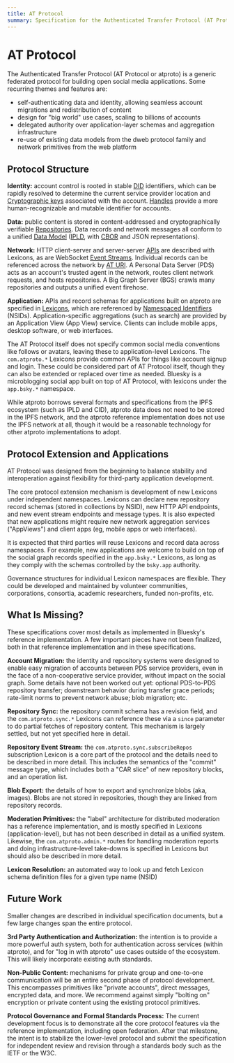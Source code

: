 ```yaml
---
title: AT Protocol
summary: Specification for the Authenticated Transfer Protocol (AT Protocol)
---
```


# AT Protocol

The Authenticated Transfer Protocol (AT Protocol or atproto) is a generic federated protocol for building open social media applications. Some recurring themes and features are:

- self-authenticating data and identity, allowing seamless account migrations and redistribution of content
- design for "big world" use cases, scaling to billions of accounts
- delegated authority over application-layer schemas and aggregation infrastructure
- re-use of existing data models from the dweb protocol family and network primitives from the web platform

## Protocol Structure

**Identity:** account control is rooted in stable [DID](/specs/did) identifiers, which can be rapidly resolved to determine the current service provider location and [Cryptographic keys](/specs/cryptography) associated with the account. [Handles](/specs/handle) provide a more human-recognizable and mutable identifier for accounts.

**Data:** public content is stored in content-addressed and cryptographically verifiable [Repositories](/specs/repository). Data records and network messages all conform to a unified [Data Model](/specs/data-model) ([IPLD](https://ipld.io/docs/data-model/), with [CBOR](https://en.wikipedia.org/wiki/CBOR) and JSON representations).

**Network:** HTTP client-server and server-server [APIs](/specs/xrpc) are described with Lexicons, as are WebSocket [Event Streams](/specs/event-stream). Individual records can be referenced across the network by [AT URI](/specs/at-uri-scheme). A Personal Data Server (PDS) acts as an account's trusted agent in the network, routes client network requests, and hosts repositories. A Big Graph Server (BGS) crawls many repositories and outputs a unified event firehose.

**Application:** APIs and record schemas for applications built on atproto are specified in [Lexicons](/specs/lexicon), which are referenced by [Namespaced Identifiers](/specs/nsid) (NSIDs). Application-specific aggregations (such as search) are provided by an Application View (App View) service. Clients can include mobile apps, desktop software, or web interfaces.

The AT Protocol itself does not specify common social media conventions like follows or avatars, leaving these to application-level Lexicons. The `com.atproto.*` Lexicons provide common APIs for things like account signup and login. These could be considered part of AT Protocol itself, though they can also be extended or replaced over time as needed. Bluesky is a microblogging social app built on top of AT Protocol, with lexicons under the `app.bsky.*` namespace.

While atproto borrows several formats and specifications from the IPFS ecosystem (such as IPLD and CID), atproto data does not need to be stored in the IPFS network, and the atproto reference implementation does not use the IPFS network at all, though it would be a reasonable technology for other atproto implementations to adopt.


## Protocol Extension and Applications

AT Protocol was designed from the beginning to balance stability and interoperation against flexibility for third-party application development.

The core protocol extension mechanism is development of new Lexicons under independent namespaces. Lexicons can declare new repository record schemas (stored in collections by NSID), new HTTP API endpoints, and new event stream endpoints and message types. It is also expected that new applications might require new network aggregation services ("AppViews") and client apps (eg, mobile apps or web interfaces).

It is expected that third parties will reuse Lexicons and record data across namespaces. For example, new applications are welcome to build on top of the social graph records specified in the `app.bsky.*` Lexicons, as long as they comply with the schemas controlled by the `bsky.app` authority.

Governance structures for individual Lexicon namespaces are flexible. They could be developed and maintained by volunteer communities, corporations, consortia, academic researchers, funded non-profits, etc.

## What Is Missing?

These specifications cover most details as implemented in Bluesky's reference implementation. A few important pieces have not been finalized, both in that reference implementation and in these specifications.

**Account Migration:** the identity and repository systems were designed to enable easy migration of accounts between PDS service providers, even in the face of a non-cooperative service provider, without impact on the social graph. Some details have not been worked out yet: optional PDS-to-PDS repository transfer; downstream behavior during transfer grace periods; rate-limit norms to prevent network abuse; blob migration; etc.

**Repository Sync:** the repository commit schema has a revision field, and the `com.atproto.sync.*` Lexicons can reference these via a `since` parameter to do partial fetches of repository content. This mechanism is largely settled, but not yet specified here in detail.

**Repository Event Stream:** the `com.atproto.sync.subscribeRepos` subscription Lexicon is a core part of the protocol and the details need to be described in more detail. This includes the semantics of the "commit" message type, which includes both a "CAR slice" of new repository blocks, and an operation list.

**Blob Export:** the details of how to export and synchronize blobs (aka, images). Blobs are not stored in repositories, though they are linked from repository records.

**Moderation Primitives:** the "label" architecture for distributed moderation has a reference implementation, and is mostly specified in Lexicons (application-level), but has not been described in detail as a unified system. Likewise, the `com.atproto.admin.*` routes for handling moderation reports and doing infrastructure-level take-downs is specified in Lexicons but should also be described in more detail.

**Lexicon Resolution:** an automated way to look up and fetch Lexicon schema definition files for a given type name (NSID)

## Future Work

Smaller changes are described in individual specification documents, but a few large changes span the entire protocol.

**3rd Party Authentication and Authorization:** the intention is to provide a more powerful auth system, both for authentication across services (within atproto), and for "log in with atproto" use cases outside of the ecosystem. This will likely incorporate existing auth standards.

**Non-Public Content:** mechanisms for private group and one-to-one communication will be an entire second phase of protocol development. This encompasses primitives like "private accounts", direct messages, encrypted data, and more. We recommend against simply "bolting on" encryption or private content using the existing protocol primitives.

**Protocol Governance and Formal Standards Process:** The current development focus is to demonstrate all the core protocol features via the reference implementation, including open federation. After that milestone, the intent is to stabilize the lower-level protocol and submit the specification for independent review and revision through a standards body such as the IETF or the W3C.

